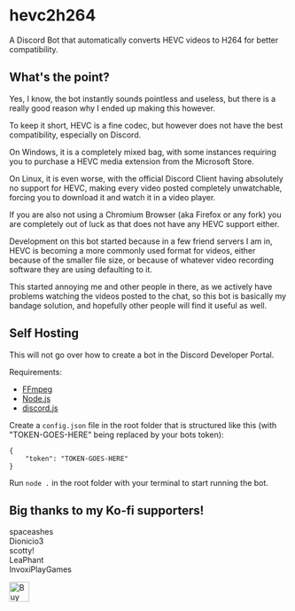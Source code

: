 # hevc2h264
A Discord Bot that automatically converts HEVC videos to H264 for better compatibility.

## What's the point?
Yes, I know, the bot instantly sounds pointless and useless, but there is a really good reason why I ended up making this however.

To keep it short, HEVC is a fine codec, but however does not have the best compatibility, especially on Discord.

On Windows, it is a completely mixed bag, with some instances requiring you to purchase a HEVC media extension from the Microsoft Store.

On Linux, it is even worse, with the official Discord Client having absolutely no support for HEVC, making every video posted completely unwatchable, forcing you to download it and watch it in a video player.

If you are also not using a Chromium Browser (aka Firefox or any fork) you are completely out of luck as that does not have any HEVC support either.

Development on this bot started because in a few friend servers I am in, HEVC is becoming a more commonly used format for videos, either because of the smaller file size, or because of whatever video recording software they are using defaulting to it.

This started annoying me and other people in there, as we actively have problems watching the videos posted to the chat, so this bot is basically my bandage solution, and hopefully other people will find it useful as well.

## Self Hosting
This will not go over how to create a bot in the Discord Developer Portal.

Requirements:
- [FFmpeg](https://www.ffmpeg.org/)
- [Node.js](https://nodejs.org/en)
- [discord.js](https://discord.js.org/)

Create a `config.json` file in the root folder that is structured like this (with "TOKEN-GOES-HERE" being replaced by your bots token):
```
{
	"token": "TOKEN-GOES-HERE"
}
```

Run `node .` in the root folder with your terminal to start running the bot.

## Big thanks to my Ko-fi supporters!
spaceashes<br>
Dionicio3<br>
scotty!<br>
LeaPhant<br>
InvoxiPlayGames<br>

<a href='https://ko-fi.com/G2G1ZERWL' target='_blank'><img height='36' style='border:0px;height:36px;' src='https://storage.ko-fi.com/cdn/kofi3.png?v=3' border='0' alt='Buy Me a Coffee at ko-fi.com' /></a>
